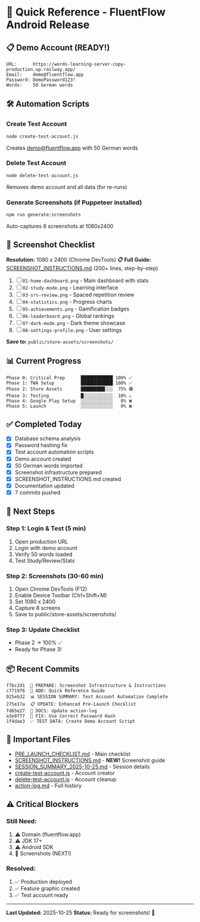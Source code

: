 # 🚀 Quick Reference - FluentFlow Android Release

## 📋 Demo Account (READY!)

```
URL:      https://words-learning-server-copy-production.up.railway.app/
Email:    demo@fluentflow.app
Password: DemoPassword123!
Words:    50 German words
```

## 🛠️ Automation Scripts

### Create Test Account
```bash
node create-test-account.js
```
Creates demo@fluentflow.app with 50 German words

### Delete Test Account
```bash
node delete-test-account.js
```
Removes demo account and all data (for re-runs)

### Generate Screenshots (if Puppeteer installed)
```bash
npm run generate:screenshots
```
Auto-captures 8 screenshots at 1080x2400

## 📸 Screenshot Checklist

**Resolution:** 1080 x 2400 (Chrome DevTools)
**📋 Full Guide:** [SCREENSHOT_INSTRUCTIONS.md](SCREENSHOT_INSTRUCTIONS.md) (200+ lines, step-by-step)

1. ☐ `01-home-dashboard.png` - Main dashboard with stats
2. ☐ `02-study-mode.png` - Learning interface
3. ☐ `03-srs-review.png` - Spaced repetition review
4. ☐ `04-statistics.png` - Progress charts
5. ☐ `05-achievements.png` - Gamification badges
6. ☐ `06-leaderboard.png` - Global rankings
7. ☐ `07-dark-mode.png` - Dark theme showcase
8. ☐ `08-settings-profile.png` - User settings

**Save to:** `public/store-assets/screenshots/`

## 📊 Current Progress

```
Phase 0: Critical Prep      ████████████ 100% ✅
Phase 1: TWA Setup          ████████████ 100% ✅
Phase 2: Store Assets       █████████░░░  75% 🟢
Phase 3: Testing            █░░░░░░░░░░░  10% ⚠️
Phase 4: Google Play Setup  ░░░░░░░░░░░░   0% ❌
Phase 5: Launch             ░░░░░░░░░░░░   0% ❌
```

## ✅ Completed Today

- [x] Database schema analysis
- [x] Password hashing fix
- [x] Test account automation scripts
- [x] Demo account created
- [x] 50 German words imported
- [x] Screenshot infrastructure prepared
- [x] SCREENSHOT_INSTRUCTIONS.md created
- [x] Documentation updated
- [x] 7 commits pushed

## 🎯 Next Steps

### Step 1: Login & Test (5 min)
1. Open production URL
2. Login with demo account
3. Verify 50 words loaded
4. Test Study/Review/Stats

### Step 2: Screenshots (30-60 min)
1. Open Chrome DevTools (F12)
2. Enable Device Toolbar (Ctrl+Shift+M)
3. Set 1080 x 2400
4. Capture 8 screens
5. Save to public/store-assets/screenshots/

### Step 3: Update Checklist
- Phase 2 → 100% ✅
- Ready for Phase 3!

## 📦 Recent Commits

```
f7bc2d1  📸 PREPARE: Screenshot Infrastructure & Instructions
c771976  📝 ADD: Quick Reference Guide
025eb32  📊 SESSION SUMMARY: Test Account Automation Complete
275e17a  📋 UPDATE: Enhanced Pre-Launch Checklist
fd65e27  📝 DOCS: Update action-log
a3e8f77  🔧 FIX: Use Correct Password Hash
1f4dae3  ✅ TEST DATA: Create Demo Account Script
```

## 🔗 Important Files

- [PRE_LAUNCH_CHECKLIST.md](PRE_LAUNCH_CHECKLIST.md) - Main checklist
- [SCREENSHOT_INSTRUCTIONS.md](SCREENSHOT_INSTRUCTIONS.md) - **NEW!** Screenshot guide
- [SESSION_SUMMARY_2025-10-25.md](SESSION_SUMMARY_2025-10-25.md) - Session details
- [create-test-account.js](create-test-account.js) - Account creator
- [delete-test-account.js](delete-test-account.js) - Account cleanup
- [action-log.md](action-log.md) - Full history

## ⚠️ Critical Blockers

### Still Need:
1. ⚠️ Domain (fluentflow.app)
2. ⚠️ JDK 17+
3. ⚠️ Android SDK
4. 🎯 Screenshots (NEXT!)

### Resolved:
1. ✅ Production deployed
2. ✅ Feature graphic created
3. ✅ Test account ready

---

**Last Updated:** 2025-10-25
**Status:** Ready for screenshots! 📸
